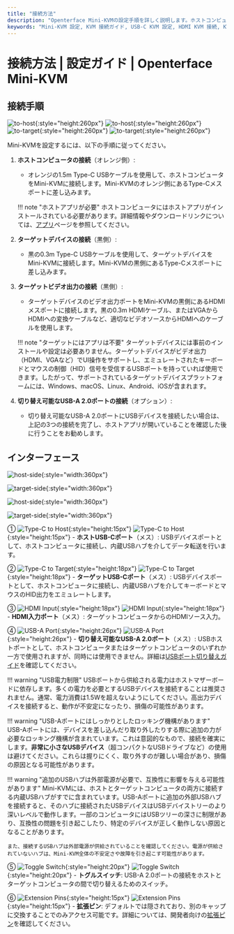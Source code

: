 ```yaml
---
title: "接続方法"
description: "Openterface Mini-KVMの設定手順を詳しく説明します。ホストコンピュータとターゲットデバイスをUSB-C、HDMI、周辺機器接続の詳細な手順で接続する方法を学びます。インターフェースの説明や重要な設定のヒントも含まれています。"
keywords: "Mini-KVM 設定, KVM 接続ガイド, USB-C KVM 設定, HDMI KVM 接続, KVM インストールガイド, コンピュータ周辺機器設定, USBデバイス接続, KVM インターフェースガイド, ヘッドレスコンピュータ設定, KVM 構成"
---
```


# **接続方法** | 設定ガイド | Openterface Mini-KVM

## 接続手順

![to-host](/images/product/to-host.svg#only-light){:style="height:260px"} ![to-host](/images/product/to-host_1.svg#only-dark){:style="height:260px"}
![to-target](/images/product/to-target.svg#only-light){:style="height:260px"} ![to-target](/images/product/to-target_1.svg#only-dark){:style="height:260px"}

Mini-KVMを設定するには、以下の手順に従ってください。

1. **ホストコンピュータの接続**（オレンジ側）:
    - オレンジの1.5m Type-C USBケーブルを使用して、ホストコンピュータをMini-KVMに接続します。Mini-KVMのオレンジ側にあるType-Cメスポートに差し込みます。

    !!! note "ホストアプリが必要"
        ホストコンピュータにはホストアプリがインストールされている必要があります。詳細情報やダウンロードリンクについては、[アプリ](/app)ページを参照してください。

2. **ターゲットデバイスの接続**（黒側）:
    - 黒の0.3m Type-C USBケーブルを使用して、ターゲットデバイスをMini-KVMに接続します。Mini-KVMの黒側にあるType-Cメスポートに差し込みます。

3. **ターゲットビデオ出力の接続**（黒側）:
    - ターゲットデバイスのビデオ出力ポートをMini-KVMの黒側にあるHDMIメスポートに接続します。黒の0.3m HDMIケーブル、またはVGAからHDMIへの変換ケーブルなど、適切なビデオソースからHDMIへのケーブルを使用します。

    !!! note "ターゲットにはアプリは不要"
        ターゲットデバイスには事前のインストールや設定は必要ありません。ターゲットデバイスがビデオ出力（HDMI、VGAなど）でUI操作をサポートし、エミュレートされたキーボードとマウスの制御（HID）信号を受信するUSBポートを持っていれば使用できます。したがって、サポートされているターゲットデバイスプラットフォームには、Windows、macOS、Linux、Android、iOSが含まれます。

4. **切り替え可能なUSB-A 2.0ポートの接続**（オプション）:
    - 切り替え可能なUSB-A 2.0ポートにUSBデバイスを接続したい場合は、上記の3つの接続を完了し、ホストアプリが開いていることを確認した後に行うことをお勧めします。

## インターフェース

![host-side](/images/product/host-htc.svg#only-light){:style="width:360px"}

![target-side](/images/product/target-htc.svg#only-light){:style="width:360px"}

![host-side](/images/product/host-htc_1.svg#only-dark){:style="width:360px"}

![target-side](/images/product/target-htc_1.svg#only-dark){:style="width:360px"}

① ![Type-C to Host](/images/shell-icons/host.svg#only-light){:style="height:15px"} ![Type-C to Host](/images/shell-icons/host_1.svg#only-dark){:style="height:15px"} - **ホストUSB-Cポート**（メス）: USBデバイスポートとして、ホストコンピュータに接続し、内蔵USBハブを介してデータ転送を行います。

② ![Type-C to Target](/images/shell-icons/target.svg#only-light){:style="height:18px"} ![Type-C to Target](/images/shell-icons/target_1.svg#only-dark){:style="height:18px"} - **ターゲットUSB-Cポート**（メス）: USBデバイスポートとして、ホストコンピュータに接続し、内蔵USBハブを介してキーボードとマウスのHID出力をエミュレートします。

③ ![HDMI Input](/images/shell-icons/input.svg#only-light){:style="height:18px"} ![HDMI Input](/images/shell-icons/input_1.svg#only-dark){:style="height:18px"} - **HDMI入力ポート**（メス）: ターゲットコンピュータからのHDMIソース入力。

④ ![USB-A Port](/images/shell-icons/switchable-usb.svg#only-light){:style="height:26px"} ![USB-A Port](/images/shell-icons/switchable-usb_1.svg#only-dark){:style="height:26px"} - **切り替え可能なUSB-A 2.0ポート**（メス）: USBホストポートとして、ホストコンピュータまたはターゲットコンピュータのいずれか一方で使用されますが、同時には使用できません。詳細は[USBポート切り替えガイド](../usb-switch)を確認してください。

!!! warning "USB電力制限"
    USBポートから供給される電力はホストマザーボードに依存します。多くの電力を必要とするUSBデバイスを接続することは推奨されません。通常、電力消費は1.5Wを超えないようにしてください。高出力デバイスを接続すると、動作が不安定になったり、損傷の可能性があります。

!!! warning "USB-Aポートにはしっかりとしたロッキング機構があります"
    USB-Aポートには、デバイスを差し込んだり取り外したりする際に追加の力が必要なロッキング機構が含まれています。これは意図的なもので、接続を確実にします。**非常に小さなUSBデバイス**（超コンパクトなUSBドライブなど）の使用は避けてください。これらは握りにくく、取り外すのが難しい場合があり、損傷の原因となる可能性があります。

!!! warning "追加のUSBハブは外部電源が必要で、互換性に影響を与える可能性があります"
    Mini-KVMには、ホストとターゲットコンピュータの両方に接続する内蔵USBハブがすでに含まれています。USB-Aポートに追加の外部USBハブを接続すると、そのハブに接続されたUSBデバイスはUSBデバイストリーのより深いレベルで動作します。一部のコンピュータにはUSBツリーの深さに制限があり、互換性の問題を引き起こしたり、特定のデバイスが正しく動作しない原因となることがあります。

    また、接続するUSBハブは外部電源が供給されていることを確認してください。電源が供給されていないハブは、Mini-KVM全体の不安定さや故障を引き起こす可能性があります。

⑤ ![Toggle Switch](/images/shell-icons/toggle-h-t.svg#only-light){:style="height:20px"} ![Toggle Switch](/images/shell-icons/toggle-h-t_1.svg#only-dark){:style="height:20px"} - **トグルスイッチ**: USB-A 2.0ポートの接続をホストとターゲットコンピュータの間で切り替えるためのスイッチ。

⑥ ![Extension Pins](/images/shell-icons/pins.svg#only-light){:style="height:15px"} ![Extension Pins](/images/shell-icons/pins_1.svg#only-dark){:style="height:15px"} - **拡張ピン**: デフォルトでは隠されており、別のキャップに交換することでのみアクセス可能です。詳細については、開発者向けの[拡張ピン](../extension-pins)を確認してください。
